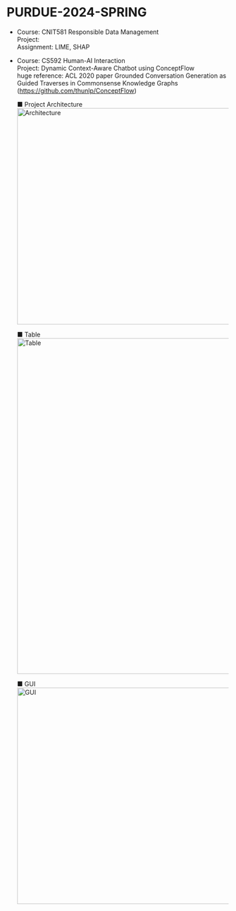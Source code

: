 # PURDUE-2024-SPRING
- Course: CNIT581 Responsible Data Management<br>
  Project: <br>
  Assignment: LIME, SHAP <br>
  
- Course: CS592 Human-AI Interaction<br>
  Project: Dynamic Context-Aware Chatbot using ConceptFlow<br>
  huge reference: ACL 2020 paper Grounded Conversation Generation as Guided Traverses in Commonsense Knowledge Graphs (https://github.com/thunlp/ConceptFlow)<br>

  ■ Project Architecture<br>
  <img width="490" alt="Architecture" src="https://github.com/YHWOO13/PURDUE-2024-SPRING/assets/59326872/39c56755-f1f8-4776-8277-cb7caa503afc"> <br>

  ■ Table<br>
  <img width="760" alt="Table" src="https://github.com/YHWOO13/PURDUE-2024-SPRING/assets/59326872/b66d9c2f-787a-477b-bd74-83883c110ca1"><br>

  ■ GUI<br>
  <img width="490" alt="GUI" src="https://github.com/YHWOO13/PURDUE-2024-SPRING/assets/59326872/a93ab1df-0850-4c92-89ed-df81c07574c3"><br>
